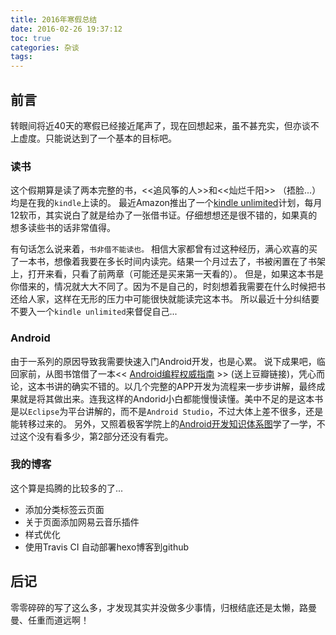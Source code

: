 ```yaml
---
title: 2016年寒假总结
date: 2016-02-26 19:37:12
toc: true
categories: 杂谈
tags:
---
```


## 前言
转眼间将近40天的寒假已经接近尾声了，现在回想起来，虽不甚充实，但亦谈不上虚度。只能说达到了一个基本的目标吧。

### 读书
这个假期算是读了两本完整的书，<<追风筝的人>>和<<灿烂千阳>> （捂脸...）均是在我的`kindle`上读的。
最近Amazon推出了一个[kindle unlimited](z.cn/ku)计划，每月12软币，其实说白了就是给办了一张借书证。仔细想想还是很不错的，如果真的想多读些书的话非常值得。
<!-- more -->
有句话怎么说来着，`书非借不能读也。`
相信大家都曾有过这种经历，满心欢喜的买了一本书，想像着我要在多长时间内读完。结果一个月过去了，书被闲置在了书架上，打开来看，只看了前两章（可能还是买来第一天看的）。
但是，如果这本书是你借来的，情况就大大不同了。因为不是自己的，时刻想着我需要在什么时候把书还给人家，这样在无形的压力中可能很快就能读完这本书。
所以最近十分纠结要不要入一个`kindle unlimited`来督促自己...

### Android
由于一系列的原因导致我需要快速入门Android开发，也是心累。
说下成果吧，临回家前，从图书馆借了一本<< [Android编程权威指南](http://book.douban.com/subject/25848404/) >> (送上豆瓣链接)，凭心而论，这本书讲的确实不错的。以几个完整的APP开发为流程来一步步讲解，最终成果就是将其做出来。连我这样的Andorid小白都能慢慢读懂。美中不足的是这本书是以`Eclipse`为平台讲解的，而不是`Android Studio`，不过大体上差不很多，还是能转移过来的。
另外，又照着极客学院上的[Android开发知识体系图](http://www.jikexueyuan.com/path/android/)学了一学，不过这个没有看多少，第2部分还没有看完。

### 我的博客
这个算是捣腾的比较多的了...
- 添加分类标签云页面
- 关于页面添加网易云音乐插件
- 样式优化
- 使用Travis CI 自动部署hexo博客到github

## 后记
零零碎碎的写了这么多，才发现其实并没做多少事情，归根结底还是太懒，路曼曼、任重而道远啊！